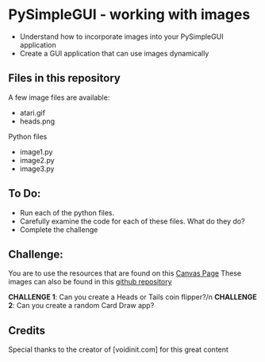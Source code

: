 # PySimpleGUI - working with images
- Understand how to incorporate images into your PySimpleGUI application
- Create a GUI application that can use images dynamically

## Files in this repository
A few image files are available:
- atari.gif
- heads.png

Python files
- image1.py
- image2.py
- image3.py

## To Do:
- Run each of the python files.
- Carefully examine the code for each of these files. What do they do?
- Complete the challenge

## Challenge:
You are to use the resources that are found on this [Canvas Page](https://slas.instructure.com/courses/914/pages/images)
These images can also be found in this [github repository](https://github.com/msjones3/images.git)

**CHALLENGE 1**: Can you create a Heads or Tails coin flipper?/n
**CHALLENGE 2**: Can you create a random Card Draw app?


## Credits
Special thanks to the creator of [voidinit.com] for this great content
